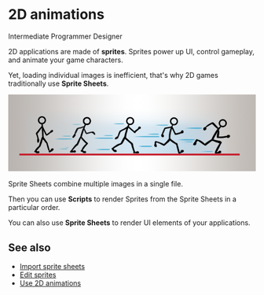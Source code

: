 # 2D animations
<span class="label label-doc-level">Intermediate</span>
<span class="label label-doc-audience">Programmer</span>
<span class="label label-doc-audience">Designer</span>

2D applications are made of **sprites**. Sprites power up UI, control gameplay, and animate your game characters.

Yet, loading individual images is inefficient, that's why 2D games traditionally use **Sprite Sheets**.

![2D animation made of sprites](media/graphics-2d-animations-intro-pic.png)

Sprite Sheets combine multiple images in a single file.

Then you can use **Scripts** to render Sprites from the Sprite Sheets in a particular order.

You can also use **Sprite Sheets** to render UI elements of your applications.

## See also

* [Import sprite sheets](import-sprite-sheets.md)
* [Edit sprites](edit-sprites.md)
* [Use 2D animations](use-2d-animation.md)
